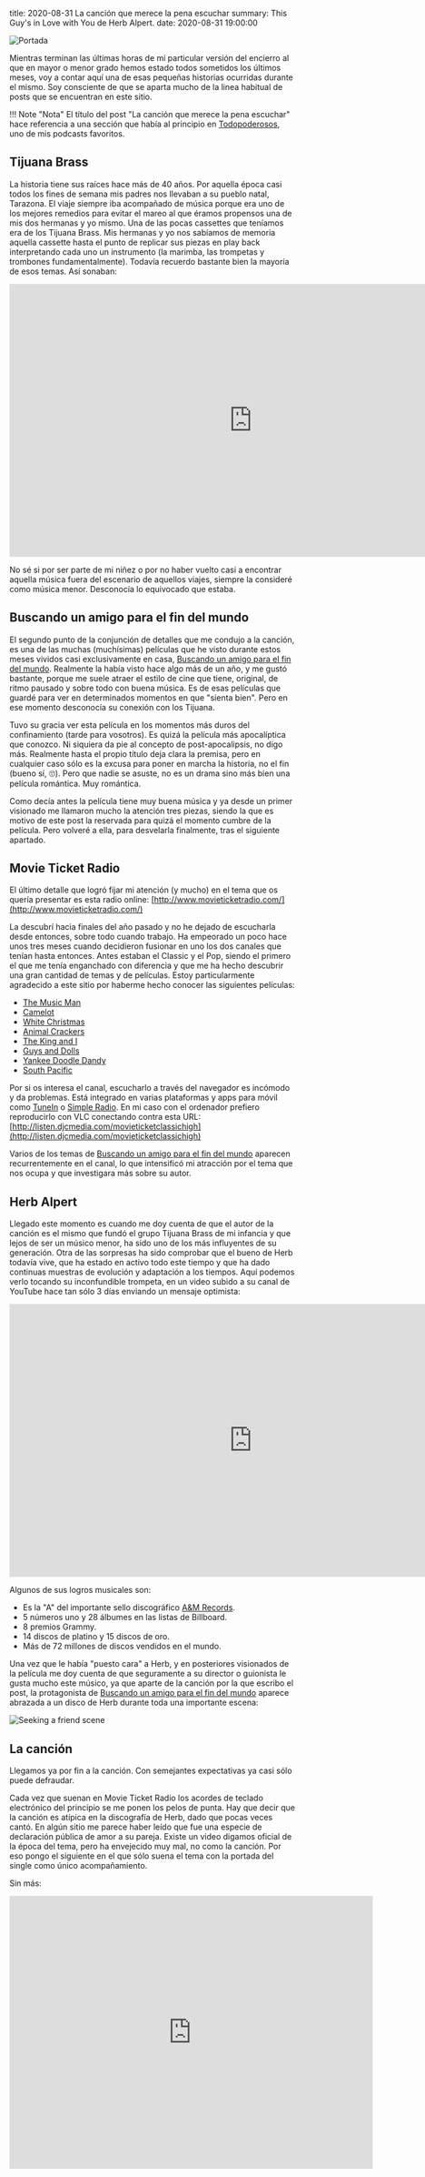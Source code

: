 title: 2020-08-31 La canción que merece la pena escuchar
summary: This Guy's in Love with You de Herb Alpert.
date: 2020-08-31 19:00:00

![Portada](/images/posts/seeking_a_friend/This_Guy's_in_Love_with_You.jpg)

Mientras terminan las últimas horas de mi particular versión del encierro al que en mayor o menor grado hemos estado todos sometidos los últimos meses, voy a contar aquí una de esas pequeñas historias ocurridas durante el mismo. Soy consciente de que se aparta mucho de la linea habitual de posts que se encuentran en este sitio.

!!! Note "Nota"
    El título del post "La canción que merece la pena escuchar" hace referencia a una sección que había al principio en [Todopoderosos](https://www.ivoox.com/podcast-todopoderosos_sq_f1147805_1.html), uno de mis podcasts favoritos.

## Tijuana Brass

La historia tiene sus raíces hace más de 40 años. Por aquella época casi todos los fines de semana mis padres nos llevaban a su pueblo natal, Tarazona. El viaje siempre iba acompañado de música porque era uno de los mejores remedios para evitar el mareo al que éramos propensos una de mis dos hermanas y yo mismo. Una de las pocas cassettes que teníamos era de los Tijuana Brass. Mis hermanas y yo nos sabíamos de memoria aquella cassette hasta el punto de replicar sus piezas en play back interpretando cada uno un instrumento (la marimba, las trompetas y trombones fundamentalmente). Todavía recuerdo bastante bien la mayoría de esos temas. Así sonaban:

<iframe width="853" height="480" src="https://www.youtube.com/embed/Cw09HthDTRw" frameborder="0" allow="accelerometer; autoplay; encrypted-media; gyroscope; picture-in-picture" allowfullscreen></iframe>

No sé si por ser parte de mi niñez o por no haber vuelto casi a encontrar aquella música fuera del escenario de aquellos viajes, siempre la consideré como música menor. Desconocía lo equivocado que estaba.

## Buscando un amigo para el fin del mundo

El segundo punto de la conjunción de detalles que me condujo a la canción, es una de las muchas (muchísimas) películas que he visto durante estos meses vividos casi exclusivamente en casa, [Buscando un amigo para el fin del mundo](https://www.imdb.com/title/tt1307068/). Realmente la había visto hace algo más de un año, y me gustó bastante, porque me suele atraer el estilo de cine que tiene, original, de ritmo pausado y sobre todo con buena música. Es de esas películas que guardé para ver en determinados momentos en que "sienta bien". Pero en ese momento desconocía su conexión con los Tijuana.

Tuvo su gracia ver esta película en los momentos más duros del confinamiento (tarde para vosotros). Es quizá la película más apocalíptica que conozco. Ni siquiera da pie al concepto de post-apocalipsis, no digo más. Realmente hasta el propio título deja clara la premisa, pero en cualquier caso sólo es la excusa para poner en marcha la historia, no el fin (bueno sí, 🙄). Pero que nadie se asuste, no es un drama sino más bien una película romántica. Muy romántica.

Como decía antes la película tiene muy buena música y ya desde un primer visionado me llamaron mucho la atención tres piezas, siendo la que es motivo de este post la reservada para quizá el momento cumbre de la película. Pero volveré a ella, para desvelarla finalmente, tras el siguiente apartado.

## Movie Ticket Radio

El último detalle que logró fijar mi atención (y mucho) en el tema que os quería presentar es esta radio online: [http://www.movieticketradio.com/](http://www.movieticketradio.com/)

La descubrí hacia finales del año pasado y no he dejado de escucharla desde entonces, sobre todo cuando trabajo. Ha empeorado un poco hace unos tres meses cuando decidieron fusionar en uno los dos canales que tenían hasta entonces. Antes estaban el Classic y el Pop, siendo el primero el que me tenía enganchado con diferencia y que me ha hecho descubrir una gran cantidad de temas y de películas. Estoy particularmente agradecido a este sitio por haberme hecho conocer las siguientes películas:

* [The Music Man](https://www.imdb.com/title/tt0056262/)
* [Camelot](https://www.imdb.com/title/tt0061439/)
* [White Christmas](https://www.imdb.com/title/tt0047673/)
* [Animal Crackers](https://www.imdb.com/title/tt0020640/)
* [The King and I](https://www.imdb.com/title/tt0049408/)
* [Guys and Dolls](https://www.imdb.com/title/tt0048140/)
* [Yankee Doodle Dandy](https://www.imdb.com/title/tt0035575/)
* [South Pacific](https://www.imdb.com/title/tt0052225/)

Por si os interesa el canal, escucharlo a través del navegador es incómodo y da problemas. Está integrado en varias plataformas y apps para móvil como [TuneIn](https://play.google.com/store/apps/details?id=tunein.player) o [Simple Radio](https://play.google.com/store/apps/details?id=com.streema.simpleradio). En mi caso con el ordenador prefiero reproducirlo con VLC conectando contra esta URL: [http://listen.djcmedia.com/movieticketclassichigh](http://listen.djcmedia.com/movieticketclassichigh)

Varios de los temas de [Buscando un amigo para el fin del mundo](https://www.imdb.com/title/tt1307068/) aparecen recurrentemente en el canal, lo que intensificó mi atracción por el tema que nos ocupa y que investigara más sobre su autor.

## Herb Alpert

Llegado este momento es cuando me doy cuenta de que el autor de la canción es el mismo que fundó el grupo Tijuana Brass de mi infancia y que lejos de ser un músico menor, ha sido uno de los más influyentes de su generación. Otra de las sorpresas ha sido comprobar que el bueno de Herb todavía vive, que ha estado en activo todo este tiempo y que ha dado continuas muestras de evolución y adaptación a los tiempos. Aquí podemos verlo tocando su inconfundible trompeta, en un video subido a su canal de YouTube hace tan sólo 3 días enviando un mensaje optimista:

<iframe width="853" height="480" src="https://www.youtube.com/embed/f3xcybZ856Q" frameborder="0" allow="accelerometer; autoplay; encrypted-media; gyroscope; picture-in-picture" allowfullscreen></iframe>

Algunos de sus logros musicales son:

* Es la "A" del importante sello discográfico [A&M Records](https://es.wikipedia.org/wiki/A%26M_Records).
* 5 números uno y 28 álbumes en las listas de Billboard.
* 8 premios Grammy.
* 14 discos de platino y 15 discos de oro.
* Más de 72 millones de discos vendidos en el mundo.

Una vez que le había "puesto cara" a Herb, y en posteriores visionados de la película me doy cuenta de que seguramente a su director o guionista le gusta mucho este músico, ya que aparte de la canción por la que escribo el post, la protagonista de [Buscando un amigo para el fin del mundo](https://www.imdb.com/title/tt1307068/) aparece abrazada a un disco de Herb durante toda una importante escena:

![Seeking a friend scene](/images/posts/seeking_a_friend/herb.png)

## La canción

Llegamos ya por fin a la canción. Con semejantes expectativas ya casi sólo puede defraudar.

Cada vez que suenan en Movie Ticket Radio los acordes de teclado electrónico del principio se me ponen los pelos de punta. Hay que decir que la canción es atípica en la discografía de Herb, dado que pocas veces cantó. En algún sitio me parece haber leído que fue una especie de declaración pública de amor a su pareja. Existe un video digamos oficial de la época del tema, pero ha envejecido muy mal, no como la canción. Por eso pongo el siguiente en el que sólo suena el tema con la portada del single como único acompañamiento.

Sin más:

<iframe width="640" height="480" src="https://www.youtube.com/embed/GWjbUAYcxII" frameborder="0" allow="accelerometer; autoplay; encrypted-media; gyroscope; picture-in-picture" allowfullscreen></iframe>
